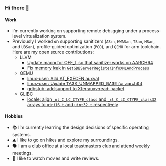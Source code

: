 ### Hi there 👋

#### Work

- I’m currently working on supporting remote debugging under a process-level virtualization system.
- Previously I worked on supporting sanitizers (`ASan`, `HWASan`, `TSan`, `MSan`, and `UBSan`), profile-guided optimization (`PGO`), and `QEMU` for arm toolchain. Here are my open source contributions:
  - LLVM
    - [Update macro for OFF_T so that sanitizer works on AARCH64](https://github.com/llvm/llvm-project/commit/a5a6fd3f95a9ecc3ef8732192ce0fd7749135311)
    - [Fix memory leak in `GetGDBServerRegisterInfoXMLAndProcess`](https://github.com/llvm/llvm-project/commit/1267506ea54a62e0c728215c033b256ce856db30)
  - QEMU
    - [linux-user: Add AT_EXECFN auxval](http://patchwork.ozlabs.org/project/qemu-devel/patch/20200302193153.66415-1-yuanzi@google.com/)
    - [linux-user: Update TASK_UNMAPPED_BASE for aarch64](http://patchwork.ozlabs.org/project/qemu-devel/patch/20200730193932.3654677-1-yuanzi@google.com/)
    - [gdbstub: add support to Xfer:auxv:read: packet](http://patchwork.ozlabs.org/project/qemu-devel/patch/20200730193932.3654677-1-yuanzi@google.com/)
  - GLIBC
    - [locale: align `_nl_C_LC_CTYPE_class` and `_nl_C_LC_CTYPE_class32` arrays to `uint16_t` and `uint32_t` respectively](https://patchwork.sourceware.org/project/glibc/patch/20210401193723.1224640-1-yuanzi@google.com/)


#### Hobbies

- 📚 I’m currently learning the design decisions of specific operating systems.
- ⛰️ I like to go on hikes and explore my surroundings.
- 🗣️ I am a club office at a local toastmasters club and attend weekly meetings.
- 🎥 I like to watch movies and write reviews.

<!--
- 👯 I’m looking to collaborate on ...
- 🤔 I’m looking for help with ...
- 💬 Ask me about ...
- 😄 Pronouns: ...
- ⚡ Fun fact: ...
- 📫 How to reach me: ...
-->
